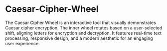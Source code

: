 # Caesar-Cipher-Wheel
The Caesar Cipher Wheel is an interactive tool that visually demonstrates Caesar cipher encryption. The inner wheel rotates based on a user-selected shift, aligning letters for encryption and decryption. It features real-time text processing, responsive design, and a modern aesthetic for an engaging user experience.
